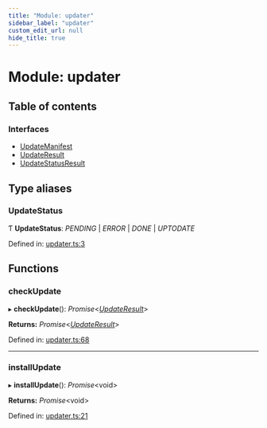 ```yaml
---
title: "Module: updater"
sidebar_label: "updater"
custom_edit_url: null
hide_title: true
---
```


# Module: updater

## Table of contents

### Interfaces

- [UpdateManifest](../interfaces/updater.updatemanifest.md)
- [UpdateResult](../interfaces/updater.updateresult.md)
- [UpdateStatusResult](../interfaces/updater.updatestatusresult.md)

## Type aliases

### UpdateStatus

Ƭ **UpdateStatus**: *PENDING* \| *ERROR* \| *DONE* \| *UPTODATE*

Defined in: [updater.ts:3](https://github.com/tauri-apps/tauri/blob/b9cbaad4/api/src/updater.ts#L3)

## Functions

### checkUpdate

▸ **checkUpdate**(): *Promise*<[*UpdateResult*](../interfaces/updater.updateresult.md)\>

**Returns:** *Promise*<[*UpdateResult*](../interfaces/updater.updateresult.md)\>

Defined in: [updater.ts:68](https://github.com/tauri-apps/tauri/blob/b9cbaad4/api/src/updater.ts#L68)

___

### installUpdate

▸ **installUpdate**(): *Promise*<void\>

**Returns:** *Promise*<void\>

Defined in: [updater.ts:21](https://github.com/tauri-apps/tauri/blob/b9cbaad4/api/src/updater.ts#L21)
